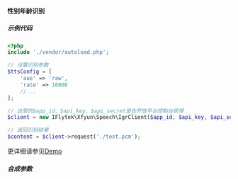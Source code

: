 #### 性别年龄识别
##### 示例代码
```php
<?php
include './vendor/autoload.php';

// 设置识别参数
$ttsConfig = [
    'aue' => 'raw',
    'rate' => 16000
    //...  
];

// 这里的$app_id、$api_key、$api_secret是在开放平台控制台获得
$client = new IFlytek\Xfyun\Speech\IgrClient($app_id, $api_key, $api_secret, $ttsConfig);

// 返回识别结果
$content = $client->request('./test.pcm');
```
更详细请参见[Demo](https://github.com/iFLYTEK-OP/websdk-php-demo/blob/master/IgrDemo.php)
##### 合成参数

